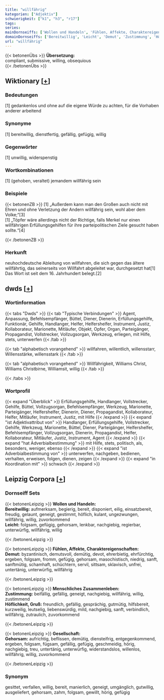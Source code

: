 ```yaml
---
title: "willfährig"
kategorien: ["Adjektiv"]
schwierigkeit: ["k1", "h3", "r17"]
tags:
series:
mainDornseiffs: ['Wollen und Handeln', 'Fühlen, Affekte, Charaktereigenschaften', 'Menschliches Zusammenleben', 'Gesellschaft']
domainDornseiffs: ['Bereitwillig', 'Leicht', 'Demut', 'Zustimmung', 'Höflichkeit, Gruß', 'Gehorsam']
url: "willfährig"
---
```


{{< betonenÜbs >}}
**Übersetzung:**  
compliant, submissive, willing, obsequious  
{{< /betonenÜbs >}}

## Wiktionary [[+](https://de.wiktionary.org/wiki/willfährig)]

### Bedeutungen
[1] gedankenlos und ohne auf die eigene Würde zu achten, für die Vorhaben anderer arbeitend  

### Synonyme
[1] bereitwillig, dienstfertig, gefällig, gefügig, willig  

### Gegenwörter
[1] unwillig, widerspenstig  

### Wortkombinationen
[1] (gehoben, veraltet) jemandem willfährig sein  

### Beispiele
{{< betonenZB >}}
[1] „Außerdem kann man den Großen auch nicht mit Ehren und ohne Verletzung der Andern willfährig sein, wohl aber dem Volke;“[3]  
[1] „Töpfer wäre allerdings nicht der Richtige, falls Merkel nur einen willfährigen Erfüllungsgehilfen für ihre parteipolitischen Ziele gesucht haben sollte.“[4]  

{{< /betonenZB >}}
### Herkunft
neuhochdeutsche Ableitung von willfahren, die sich gegen das ältere willfährtig, das seinerseits von Willfahrt abgeleitet war, durchgesetzt hat[1] Das Wort ist seit dem 16. Jahrhundert belegt.[2]  



## dwds [[+](https://www.dwds.de/wb/willfährig)]

### Wortinformation
{{< tabs "Dwds" >}}
{{< tab "Typische Verbindungen" >}}
Agent, Anpassung, Befehlsempfänger, Büttel, Diener, Dienerin, Erfüllungsgehilfe, Funktionär, Gehilfe, Handlanger, Helfer, Helfershelfer, Instrument, Justiz, Kollaborateur, Marionette, Mitläufer, Objekt, Opfer, Organ, Parteigänger, Propagandist, Vollstrecker, Vollzugsorgan, Werkzeug, erliegen, mit Hilfe, stets, unterwerfen
{{< /tab >}}

{{< tab "alphabetisch vorangehend" >}}
willfahren, willentlich, willensstarr, Willensstärke, willensstark
{{< /tab >}}

{{< tab "alphabetisch vorangehend" >}}
Willfährigkeit, Williams Christ, Williams Christbirne, Williamsit, willig
{{< /tab >}}

{{< /tabs >}}

### Wortprofil
{{< expand "Überblick" >}} Erfüllungsgehilfe, Handlanger, Vollstrecker, Gehilfe, Büttel, Vollzugsorgan, Befehlsempfänger, Werkzeug, Marionette, Parteigänger, Helfershelfer, Dienerin, Diener, Propagandist, Kollaborateur, Helfer, Mitläufer, Instrument, Justiz, mit Hilfe {{< /expand >}}
{{< expand "ist Adjektivattribut von" >}} Handlanger, Erfüllungsgehilfe, Vollstrecker, Gehilfe, Werkzeug, Marionette, Büttel, Diener, Parteigänger, Helfershelfer, Befehlsempfänger, Vollzugsorgan, Dienerin, Propagandist, Helfer, Kollaborateur, Mitläufer, Justiz, Instrument, Agent {{< /expand >}}
{{< expand "hat Adverbialbestimmung" >}} mit Hilfe, stets, politisch, als, besonders, weniger, ebenso {{< /expand >}}
{{< expand "ist Adverbialbestimmung von" >}} unterwerfen, nachgeben, bedienen, verhalten, erweisen, folgen, dienen, zeigen {{< /expand >}}
{{< expand "in Koordination mit" >}} schwach {{< /expand >}}

## Leipzig Corpora [[+](https://corpora.uni-leipzig.de/en/res?word=willfährig&corpusId=deu_newscrawl-public_2018)]

### Dornseiff Sets
{{< betonenLeipzig >}}
**Wollen und Handeln:**  
**Bereitwillig:** aufmerksam, begierig, bereit, disponiert, eilig, einsatzbereit, freudig, gelaunt, geneigt, gestimmt, höflich, kulant, ungezwungen, willfährig, willig, zuvorkommend  
**Leicht:** folgsam, gefügig, gehorsam, lenkbar, nachgiebig, regierbar, unterwürfig, willfährig, willig  

{{< /betonenLeipzig >}}


{{< betonenLeipzig >}}
**Fühlen, Affekte, Charaktereigenschaften:**  
**Demut:** byzantinisch, demutsvoll, demütig, devot, ehrerbietig, ehrfürchtig, ergeben, folgsam, fromm, gefügig, gehorsam, masochistisch, niedrig, sanft, sanftmütig, schamhaft, schüchtern, servil, sittsam, sklavisch, unfrei, untertänig, unterwürfig, willfährig  

{{< /betonenLeipzig >}}


{{< betonenLeipzig >}}
**Menschliches Zusammenleben:**  
**Zustimmung:** beifällig, gefällig, geneigt, nachgiebig, willfährig, willig, zustimmend  
**Höflichkeit, Gruß:** freundlich, gefällig, gesprächig, gutmütig, hilfsbereit, kurzweilig, leutselig, liebenswürdig, mild, nachgiebig, sanft, verbindlich, willfährig, zutraulich, zuvorkommend  

{{< /betonenLeipzig >}}


{{< betonenLeipzig >}}
**Gesellschaft:**  
**Gehorsam:** aufrichtig, beflissen, demütig, diensteifrig, entgegenkommend, ergeben, folgsam, fügsam, gefällig, gefügig, geschmeidig, hörig, nachgiebig, treu, untertänig, unterwürfig, widerstandslos, willenlos, willfährig, willig, zuvorkommend  

{{< /betonenLeipzig >}}

### Synonym
gesittet, verfallen, willig, bereit, manierlich, geneigt, umgänglich, gutwillig, ausgeliefert, gehorsam, zahm, folgsam, gewillt, hörig, gefügig

